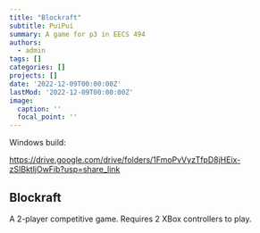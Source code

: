 ```yaml
---
title: "Blockraft"
subtitle: PuiPui
summary: A game for p3 in EECS 494
authors:
  - admin
tags: []
categories: []
projects: []
date: '2022-12-09T00:00:00Z'
lastMod: '2022-12-09T00:00:00Z'
image:
  caption: ''
  focal_point: ''
---
```


Windows build:

https://drive.google.com/drive/folders/1FmoPvVyzTfpD8jHEix-zSIBktljOwFib?usp=share_link

## Blockraft

A 2-player competitive game. Requires 2 XBox controllers to play.
